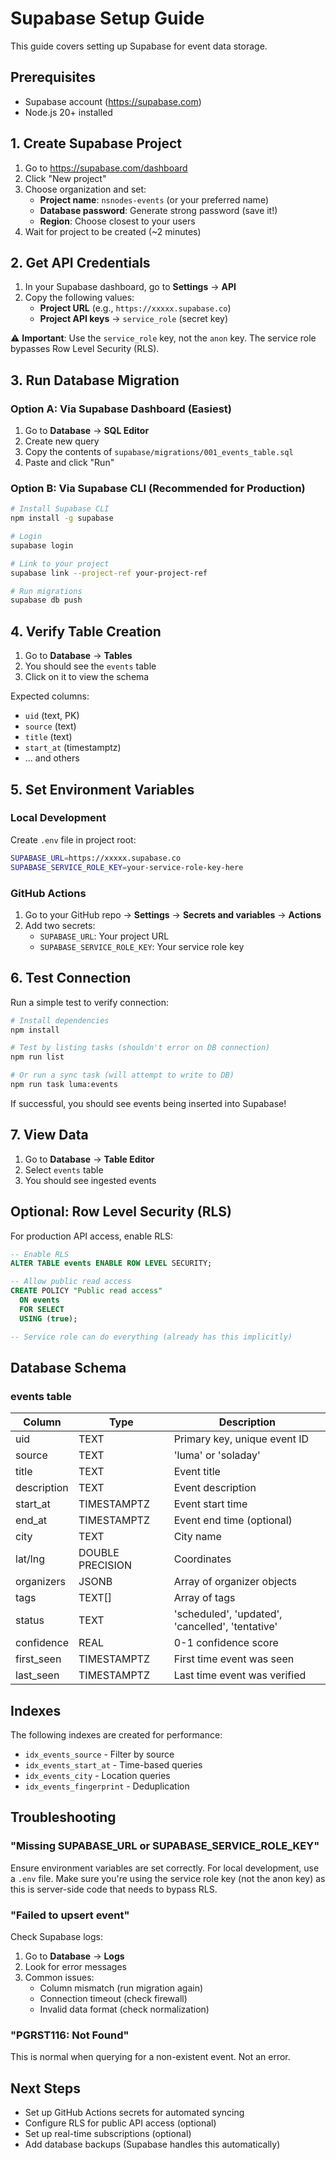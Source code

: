 # Supabase Setup Guide

This guide covers setting up Supabase for event data storage.

## Prerequisites

- Supabase account (https://supabase.com)
- Node.js 20+ installed

## 1. Create Supabase Project

1. Go to https://supabase.com/dashboard
2. Click "New project"
3. Choose organization and set:
   - **Project name**: `nsnodes-events` (or your preferred name)
   - **Database password**: Generate strong password (save it!)
   - **Region**: Choose closest to your users
4. Wait for project to be created (~2 minutes)

## 2. Get API Credentials

1. In your Supabase dashboard, go to **Settings** → **API**
2. Copy the following values:
   - **Project URL** (e.g., `https://xxxxx.supabase.co`)
   - **Project API keys** → `service_role` (secret key)

⚠️ **Important**: Use the `service_role` key, not the `anon` key. The service role bypasses Row Level Security (RLS).

## 3. Run Database Migration

### Option A: Via Supabase Dashboard (Easiest)

1. Go to **Database** → **SQL Editor**
2. Create new query
3. Copy the contents of `supabase/migrations/001_events_table.sql`
4. Paste and click "Run"

### Option B: Via Supabase CLI (Recommended for Production)

```bash
# Install Supabase CLI
npm install -g supabase

# Login
supabase login

# Link to your project
supabase link --project-ref your-project-ref

# Run migrations
supabase db push
```

## 4. Verify Table Creation

1. Go to **Database** → **Tables**
2. You should see the `events` table
3. Click on it to view the schema

Expected columns:
- `uid` (text, PK)
- `source` (text)
- `title` (text)
- `start_at` (timestamptz)
- ... and others

## 5. Set Environment Variables

### Local Development

Create `.env` file in project root:

```bash
SUPABASE_URL=https://xxxxx.supabase.co
SUPABASE_SERVICE_ROLE_KEY=your-service-role-key-here
```

### GitHub Actions

1. Go to your GitHub repo → **Settings** → **Secrets and variables** → **Actions**
2. Add two secrets:
   - `SUPABASE_URL`: Your project URL
   - `SUPABASE_SERVICE_ROLE_KEY`: Your service role key

## 6. Test Connection

Run a simple test to verify connection:

```bash
# Install dependencies
npm install

# Test by listing tasks (shouldn't error on DB connection)
npm run list

# Or run a sync task (will attempt to write to DB)
npm run task luma:events
```

If successful, you should see events being inserted into Supabase!

## 7. View Data

1. Go to **Database** → **Table Editor**
2. Select `events` table
3. You should see ingested events

## Optional: Row Level Security (RLS)

For production API access, enable RLS:

```sql
-- Enable RLS
ALTER TABLE events ENABLE ROW LEVEL SECURITY;

-- Allow public read access
CREATE POLICY "Public read access"
  ON events
  FOR SELECT
  USING (true);

-- Service role can do everything (already has this implicitly)
```

## Database Schema

### events table

| Column | Type | Description |
|--------|------|-------------|
| uid | TEXT | Primary key, unique event ID |
| source | TEXT | 'luma' or 'soladay' |
| title | TEXT | Event title |
| description | TEXT | Event description |
| start_at | TIMESTAMPTZ | Event start time |
| end_at | TIMESTAMPTZ | Event end time (optional) |
| city | TEXT | City name |
| lat/lng | DOUBLE PRECISION | Coordinates |
| organizers | JSONB | Array of organizer objects |
| tags | TEXT[] | Array of tags |
| status | TEXT | 'scheduled', 'updated', 'cancelled', 'tentative' |
| confidence | REAL | 0-1 confidence score |
| first_seen | TIMESTAMPTZ | First time event was seen |
| last_seen | TIMESTAMPTZ | Last time event was verified |

## Indexes

The following indexes are created for performance:

- `idx_events_source` - Filter by source
- `idx_events_start_at` - Time-based queries
- `idx_events_city` - Location queries
- `idx_events_fingerprint` - Deduplication

## Troubleshooting

### "Missing SUPABASE_URL or SUPABASE_SERVICE_ROLE_KEY"

Ensure environment variables are set correctly. For local development, use a `.env` file. Make sure you're using the service role key (not the anon key) as this is server-side code that needs to bypass RLS.

### "Failed to upsert event"

Check Supabase logs:
1. Go to **Database** → **Logs**
2. Look for error messages
3. Common issues:
   - Column mismatch (run migration again)
   - Connection timeout (check firewall)
   - Invalid data format (check normalization)

### "PGRST116: Not Found"

This is normal when querying for a non-existent event. Not an error.

## Next Steps

- Set up GitHub Actions secrets for automated syncing
- Configure RLS for public API access (optional)
- Set up real-time subscriptions (optional)
- Add database backups (Supabase handles this automatically)
